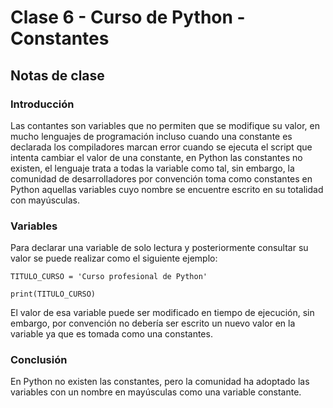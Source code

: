 # Clase 6 - Curso de Python - Constantes

## Notas de clase


### Introducción
Las contantes son variables que no permiten que se modifique su valor, en mucho lenguajes de programación incluso cuando una constante es declarada los compiladores marcan error cuando se ejecuta el script que intenta cambiar el valor de una constante, en Python las constantes no existen, el lenguaje trata a todas la variable como tal, sin embargo, la comunidad de desarrolladores por convención toma como constantes en Python aquellas variables cuyo nombre se encuentre escrito en su totalidad con mayúsculas.


### Variables
Para declarar una variable de solo lectura y posteriormente consultar su valor se puede realizar como el siguiente ejemplo:

`TITULO_CURSO = 'Curso profesional de Python'`

`print(TITULO_CURSO)`

El valor de esa variable puede ser modificado en tiempo de ejecución, sin embargo, por convención no debería ser escrito un nuevo valor en la variable ya que es tomada como una constantes.



### Conclusión 

En Python no existen las constantes, pero la comunidad ha adoptado las variables con un nombre en mayúsculas como una variable constante.